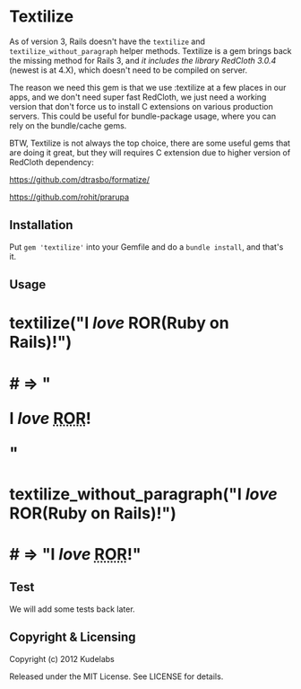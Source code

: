 Textilize
=========

As of version 3, Rails doesn't have the `textilize` and `textilize_without_paragraph`  helper methods. 
Textilize is a gem brings back the missing method for Rails 3, and *it includes the library RedCloth 3.0.4* (newest is at 4.X), which doesn't need to be compiled on server. 

The reason we need this gem is that we use :textilize at a few places in our apps, and we don't need super fast RedCloth, we just need a working version that don't force us to install C extensions on various production servers.
This could be useful for bundle-package usage, where you can rely on the bundle/cache gems.

BTW, Textilize is not always the top choice, there are some useful gems that are doing it great, but they will requires C extension due to higher version of RedCloth dependency: 

https://github.com/dtrasbo/formatize/

https://github.com/rohit/prarupa


Installation
------------

Put `gem 'textilize'` into your Gemfile and do a `bundle install`, and that's
it. 

Usage
-----

#   textilize("I _love_ ROR(Ruby on Rails)!")
#   # => "<p>I <em>love</em> <acronym title="Ruby on Rails">ROR</acronym>!</p>"

#   textilize_without_paragraph("I _love_ ROR(Ruby on Rails)!")
#   # => "I <em>love</em> <acronym title="Ruby on Rails">ROR</acronym>!"


Test
------------

We will add some tests back later.

Copyright & Licensing
---------------------

Copyright (c) 2012 Kudelabs

Released under the MIT License. See LICENSE for details.

